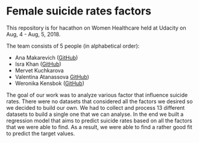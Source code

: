 # Female suicide rates factors 

This repository is for hacathon on Women Healthcare held at Udacity on Aug, 4 - Aug, 5, 2018.

The team consists of 5 people (in alphabetical order): 
- Ana Makarevich (<a href="https://github.com/AnaMakarevich" target="_blank">GitHub</a>)
- Isra Khan (<a href="https://github.com/Issy90" target="_blank">GitHub</a>)
- Mervet Kuchkarova
- Valentina Atanassova <a href="https://github.com/Valentina-A" target="_blank">GitHub</a>)
- Weronika Kensbok (<a href="https://github.com/Weronika-k" target="_blank">GitHub</a>)

The goal of our work was to analyze various factor that influence suicide rates. There were no datasets that considered all the factors we desired so we decided to build our own. We had to collect and process 13 different datasets to build a single one that we can analyse. 
In the end we built a regression model that aims to predict suicide rates based on all the factors that we were able to find. 
As a result, we were able to find a rather good fit to predict the target values. 
